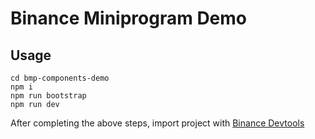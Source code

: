 # Binance Miniprogram Demo

## Usage

```
cd bmp-components-demo
npm i
npm run bootstrap
npm run dev
```

After completing the above steps, import project with [Binance Devtools](https://developers.binance.com/docs/mini-program/download)
